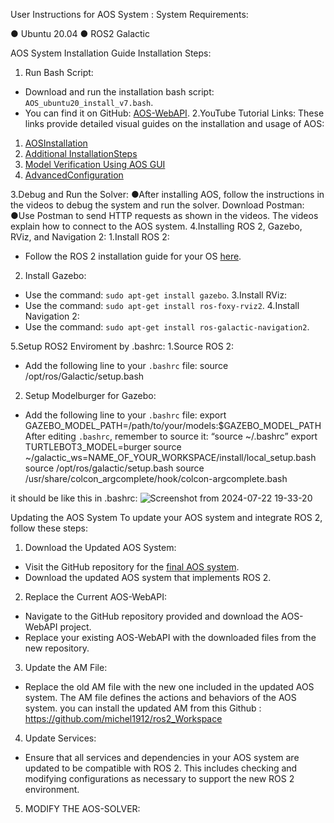 User Instructions for AOS System :
System Requirements:

● Ubuntu 20.04
● ROS2 Galactic

AOS System Installation Guide
Installation Steps:
1. Run Bash Script:
- Download and run the installation bash script: `AOS_ubuntu20_install_v7.bash`.
- You can find it on GitHub:
[AOS-WebAPI](https://github.com/orhaimwerthaim/AOS-WebAPI).
2.YouTube Tutorial Links:
These links provide detailed visual guides on the installation and usage of AOS:
1. [AOSInstallation](https://www.youtube.com/watch?v=LtvghBdEWNg&ab_channel=AOSBGU)
2. [Additional InstallationSteps](https://www.youtube.com/watch?v=Zm-KTZV180g&ab_channel=AOSBGU)
3. [Model Verification Using AOS GUI](https://www.youtube.com/watch?v=wyLWg-b7Rww&ab_channel=AOSBGU)
4. [AdvancedConfiguration](https://www.youtube.com/watch?v=FE91GuK-O4A&ab_channel=AOSBGU)

   
3.Debug and Run the Solver:
●After installing AOS, follow the instructions in the videos to debug the system and run
the solver.
Download Postman:
●Use Postman to send HTTP requests as shown in the videos. The videos explain
how to connect to the AOS system.
4.Installing ROS 2, Gazebo, RViz, and Navigation 2:
1.Install ROS 2:
- Follow the ROS 2 installation guide for your OS
[here](https://docs.ros.org/en/foxy/Installation.html).
2. Install Gazebo:
- Use the command: `sudo apt-get install gazebo`.
3.Install RViz:
- Use the command: `sudo apt-get install ros-foxy-rviz2`.
4.Install Navigation 2:
- Use the command: `sudo apt-get install ros-galactic-navigation2`.

5.Setup ROS2 Enviroment by .bashrc:
1.Source ROS 2:
- Add the following line to your `.bashrc` file:
source /opt/ros/Galactic/setup.bash
2. Setup Modelburger for Gazebo:
- Add the following line to your `.bashrc` file:
export
GAZEBO_MODEL_PATH=/path/to/your/models:$GAZEBO_MODEL_PATH
After editing `.bashrc`, remember to source it:
“source ~/.bashrc”
export TURTLEBOT3_MODEL=burger
source ~/galactic_ws=NAME_OF_YOUR_WORKSPACE/install/local_setup.bash
source /opt/ros/galactic/setup.bash
source /usr/share/colcon_argcomplete/hook/colcon-argcomplete.bash

it should be like this in .bashrc:
![Screenshot from 2024-07-22 19-33-20](https://github.com/user-attachments/assets/dfa6bf76-6ff7-4a62-b05b-f868c901910e)



Updating the AOS System
To update your AOS system and integrate ROS 2, follow these steps:
1. Download the Updated AOS System:
- Visit the GitHub repository for the [final AOS system](https://github.com/final-AOS-system).
- Download the updated AOS system that implements ROS 2.
2. Replace the Current AOS-WebAPI:
- Navigate to the GitHub repository provided and download the
AOS-WebAPI project.
- Replace your existing AOS-WebAPI with the downloaded files from the
new repository.
3. Update the AM File:
- Replace the old AM file with the new one included in the updated AOS
system. The AM file defines the actions and behaviors of the AOS system.
you can install the updated AM from this Github :
https://github.com/michel1912/ros2_Workspace
4. Update Services:
- Ensure that all services and dependencies in your AOS system are
updated to be compatible with ROS 2. This includes checking and modifying
configurations as necessary to support the new ROS 2 environment.
5. MODIFY THE AOS-SOLVER:
